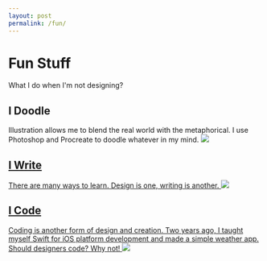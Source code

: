 ```yaml
---
layout: post
permalink: /fun/
---
```


# Fun Stuff
What I do when I'm not designing?

## I Doodle
Illustration allows me to blend the real world with the metaphorical. I use Photoshop and Procreate to doodle whatever in my mind.
<a href="https://www.instagram.com/menghan.jpg/" target="_blank"><image src="/imgs/passion/illustration.jpg">

## I Write
There are many ways to learn. Design is one, writing is another.
<a href="https://medium.com/@melodiezhang" target="_blank"><image src="/imgs/passion/writing.jpg">


## I Code
Coding is another form of design and creation. Two years ago, I taught myself Swift for iOS platform development and made a simple weather app. Should designers code? Why not!
<a href="https://github.com/MelodieZhang/Swift-weather" target="_blank"><image src="/imgs/passion/weather.jpg">
